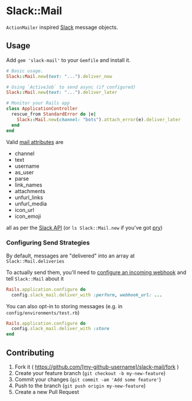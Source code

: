 # Slack::Mail

`ActionMailer` inspired [Slack](slack.com) message objects.


## Usage

Add `gem 'slack-mail'` to your `Gemfile` and install it.

```ruby
# Basic usage.
Slack::Mail.new(text: "...").deliver_now

# Using `ActiveJob` to send async (if configured)
Slack::Mail.new(text: "...").deliver_later

# Monitor your Rails app
class ApplicationController
  rescue_from StandardError do |e|
    Slack::Mail.new(channel: "bots").attach_error(e).deliver_later
  end
end
```

Valid [mail attributes](https://github.com/jamesdabbs/slack-mail/blob/master/lib/slack/mail.rb#L14) are

* channel
* text
* username
* as_user
* parse
* link_names
* attachments
* unfurl_links
* unfurl_media
* icon_url
* icon_emoji

all as per the [Slack API](https://api.slack.com/methods/chat.postMessage) (or `ls Slack::Mail.new` if you've got [pry](http://pryrepl.org/))

### Configuring Send Strategies

By default, messages are "delivered" into an array at `Slack::Mail.deliveries`

To actually send them, you'll need to [configure an incoming webhook](https://api.slack.com/incoming-webhooks) and tell `Slack::Mail` about it

```ruby
Rails.application.configure do
  config.slack_mail.deliver_with :perform, webhook_url: ...
```

You can also opt-in to storing messages (e.g. in `config/environments/test.rb`)

```ruby
Rails.application.configure do
  config.slack_mail.deliver_with :store
end
```

## Contributing

1. Fork it ( https://github.com/[my-github-username]/slack-mail/fork )
2. Create your feature branch (`git checkout -b my-new-feature`)
3. Commit your changes (`git commit -am 'Add some feature'`)
4. Push to the branch (`git push origin my-new-feature`)
5. Create a new Pull Request
